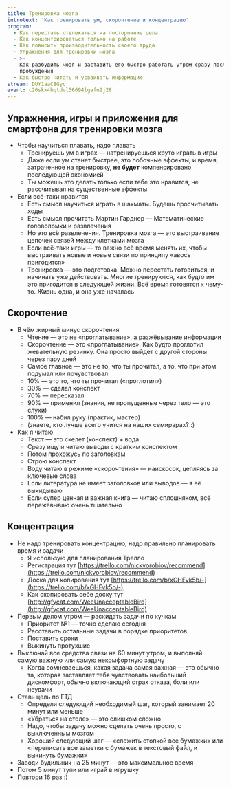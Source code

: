 ```yaml
---
title: Тренировка мозга
introtext: 'Как тренировать ум, скорочтение и концентрацию'
program:
  - Как перестать отвлекаться на посторонние дела
  - Как концентрироваться только на работе
  - Как повысить производительность своего труда
  - Упражнения для тренировки мозга
  - >-
    Как разбудить мозг и заставить его быстро работать утром сразу после
    пробуждения
  - Как быстро читать и усваивать информацию
stream: DUY1aaC8Gyc
event: c26skk4bqtdvl56694lgafn2j28
---
```


## Упражнения, игры и приложения для смартфона для тренировки мозга

- Чтобы научиться плавать, надо плавать
  + Тренируешь ум в играх — натренируешься круто играть в игры
  + Даже если ум станет быстрее, это побочные эффекты, и время, затраченное на тренировку, **не будет** компенсировано последующей экономией
  + Ты можешь это делать только если тебе это нравится, не рассчитывая на существенные эффекты
- Если всё-таки нравится
  + Есть смысл научиться играть в шахматы. Будешь просчитывать ходы
  + Есть смысл прочитать Мартин Гарднер — Математические головоломки и развлечения
  + Но это всё развлечения. Тренировка мозга — это выстраивание цепочек связей между клетками мозга
  + Если всё-таки игры — то важно всё время менять их, чтобы выстраивать новые и новые связи по принципу «авось пригодится»
  + Тренировка — это подготовка. Можно перестать готовиться, и начинать уже действовать. Многие тренируются, как будто им это пригодится в следующей жизни. Всё время готовятся к чему-то. Жизнь одна, и она уже началась

## Скорочтение

- В чём жирный минус скорочтения
  + Чтение — это не «проглатывание», а разжёвывание информации
  + Скорочтение — это «проглатывание». Как будто проглотил жевательную резинку. Она просто выйдет с другой стороны через пару дней
  + Самое главное — это не то, что ты прочитал, а то, что при этом подумал или почувствовал
  + 10% — это то, что ты прочитал («проглотил»)
  + 30% — сделал конспект
  + 70% — пересказал
  + 90% — применил (знания, не пропущенные через тело — это слухи)
  + 100% — набил руку (практик, мастер)
  + (знаете, кто лучше всего учится на наших семирарах? :)
- Как я читаю
  + Текст — это скелет (конспект) + вода
  + Сразу ищу и читаю выводы с кратким конспектом
  + Потом прохожусь по заголовкам
  + Строю конспект
  + Воду читаю в режиме «скорочтения» — наискосок, цепляясь за ключевые слова
  + Если литература не имеет заголовков или выводов — я её выкидываю
  + Если супер ценная и важная книга — читаю сплошняком, всё пережёвываю очень тщательно

## Концентрация

- Не надо тренировать концентрацию, надо правильно планировать время и задачи
  + Я использую для планирования Трелло
  + Регистрация тут [https://trello.com/nickvorobiov/recommend](https://trello.com/nickvorobiov/recommend)
  + Доска для копирования тут [https://trello.com/b/xGHFvk5b/-](https://trello.com/b/xGHFvk5b/-)
  + Как скопировать себе доску тут [http://gfycat.com/WeeUnacceptableBird](http://gfycat.com/WeeUnacceptableBird)
- Первым делом утром — раскидать задачи по кучкам
  + Приоритет №1 — точно сделаю сегодня
  + Расставить остальные задачи в порядке приоритетов
  + Поставить сроки
  + Выкинуть протухшие
- Выключай все средства связи на 60 минут утром, и выполняй самую важную или самую некомфортную задачу
  + Когда сомневаешься, какая задача самая важная — это обычно та, которая заставляет тебя чувствовать наибольший дискомфорт, обычно включающий страх отказа, боли или неудачи
- Ставь цель по ГТД
  + Определи следующий необходимый шаг, который занимает 20 минут или меньше
  + «Убраться на столе» — это слишком сложно
  + Надо, чтобы задачу можно сделать очень просто, с выключенным мозгом
  + Хороший следующий шаг — «сложить стопкой все бумажки» или «переписать все заметки с бумажек в текстовый файл, и выкинуть бумажки»
- Заводи будильник на 25 минут — это максимальное время
- Потом 5 минут тупи или играй в игрушку
- Повтори 16 раз :)
